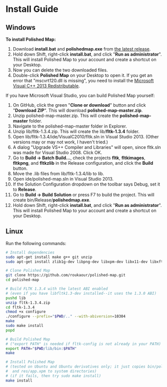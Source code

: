 # Install Guide

## Windows

**To install Polished Map:**

1. Download **install.bat** and **polishedmap.exe** from [the latest release](https://github.com/roukaour/polished-map/releases).
2. Hold down Shift, right-click **install.bat**, and click "**Run as administrator**". This will install Polished Map to your account and create a shortcut on your Desktop.
3. Now you can delete the two downloaded files.
4. Double-click **Polished Map** on your Desktop to open it. If you get an error that "mscvrt120.dll is missing", you need to install the [Microsoft Visual C++ 2013 Redistributable](https://www.microsoft.com/en-us/download/details.aspx?id=40784).

If you have Microsoft Visual Studio, you can build Polished Map yourself:

1. On GitHub, click the green "**Clone or download**" button and click "**Download ZIP**". This will download **polished-map-master.zip**.
2. Unzip polished-map-master.zip. This will create the **polished-map-master** folder.
3. Navigate to the polished-map-master folder in Explorer.
4. Unzip lib/fltk-1.3.4.zip. This will create the lib/**fltk-1.3.4** folder.
5. Open lib/fltk-1.3.4/ide/VisualC2010/fltk.sln in Visual Studio 2013. (Other versions may or may not work, I haven't tried.)
6. A dialog "Upgrade VS++ Compiler and Libraries" will open, since fltk.sln was made for Visual Studio 2008. Click OK.
7. Go to **Build → Batch Build…**, check the projects **fltk**, **fltkimages**, **fltkpng**, and **fltkzlib** in the Release configuration, and click the **Build** button.
8. Move the .lib files from lib/fltk-1.3.4/lib to lib.
9. Open ide/polished-map.sln in Visual Studio 2013.
10. If the Solution Configuration dropdown on the toolbar says Debug, set it to **Release**.
11. Go to **Build → Build Solution** or press F7 to build the project. This will create bin/Release/**polishedmap.exe**.
12. Hold down Shift, right-click **install.bat**, and click "**Run as administrator**". This will install Polished Map to your account and create a shortcut on your Desktop.


## Linux

Run the following commands:

```bash
# Install dependencies
sudo apt-get install make g++ git unzip
sudo apt-get install zlib1g-dev libpng-dev libxpm-dev libx11-dev libxft-dev libxinerama-dev libfontconfig1-dev x11proto-xext-dev libxrender-dev libxfixes-dev

# Clone Polished Map
git clone https://github.com/roukaour/polished-map.git
cd polished-map

# Build FLTK 1.3.4 with the latest ABI enabled
# (even if you have libfltk1.3-dev installed--it uses the 1.3.0 ABI)
pushd lib
unzip fltk-1.3.4.zip
cd fltk-1.3.4
chmod +x configure
./configure --prefix="$PWD/.." --with-abiversion=10304
make
sudo make install
popd

# Build Polished Map
# ("export PATH" is needed if fltk-config is not already in your PATH)
export PATH="$PWD/lib/bin:$PATH"
make

# Install Polished Map
# (tested on Ubuntu and Ubuntu derivatives only; it just copies bin/polishedmap
#  and res/app.xpm to system directories)
# (if it fails, then try sudo make install)
make install
```
